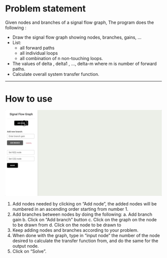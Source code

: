 # Problem statement

Given nodes and branches of a signal flow graph, The program does the following :

- Draw the signal flow graph showing nodes, branches, gains, …
- List:
  - all forward paths
  - all individual loops
  - all combination of n non-touching loops.
- The values of delta , delta1 , …, delta-m where m is number of forward paths.
- Calculate overall system transfer function.


---
# How to use

![gif](samplerun.gif)

1.	Add nodes needed by clicking on “Add node”, the added nodes will be numbered in an ascending order starting from number 1.
2.	Add branches between nodes by doing the following:
a.	Add branch gain
b.	Click on “Add branch” button
c.	Click on the graph on the node to be drawn from
d.	Click on the node to be drawn to
3.	Keep adding nodes and branches according to your problem.
4.	When done with the graph, type in “input node” the number of the node desired to calculate the transfer function from, and do the same for the output node.
5.	Click on “Solve”.
